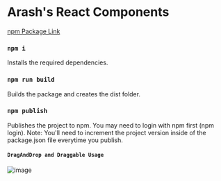 # Arash's React Components

[npm Package Link](https://www.npmjs.com/package/arash-react-components)

### `npm i`

Installs the required dependencies.

### `npm run build`

Builds the package and creates the dist folder.

### `npm publish`

Publishes the project to npm. You may need to login with npm first (npm login).
Note: You'll need to increment the project version inside of the package.json file everytime you publish.

#### `DragAndDrop and Draggable Usage`
![image](https://user-images.githubusercontent.com/60730507/180859829-a34d6d5b-cb1c-4434-81d2-93bca2ebe976.png)
